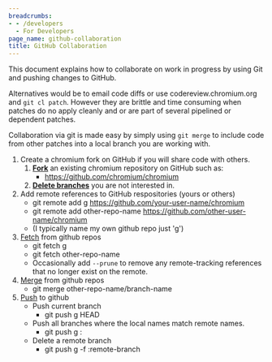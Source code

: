 ```yaml
---
breadcrumbs:
- - /developers
  - For Developers
page_name: github-collaboration
title: GitHub Collaboration
---
```


This document explains how to collaborate on work in progress by using Git and
pushing changes to GitHub.

Alternatives would be to email code diffs or use codereview.chromium.org and
`git cl patch`. However they are brittle and time consuming when patches do no
apply cleanly and or are part of several pipelined or dependent patches.

Collaboration via git is made easy by simply using `git merge` to include code
from other patches into a local branch you are working with.

1.  Create a chromium fork on GitHub if you will share code with others.
    1.  [**Fork**](https://help.github.com/articles/fork-a-repo/) an
                existing chromium repository on GitHub such as:
        *   <https://github.com/chromium/chromium>
    2.  [**Delete
                branches**](https://help.github.com/articles/creating-and-deleting-branches-within-your-repository/)
                you are not interested in.
2.  Add remote references to GitHub respositories (yours or others)
    *   git remote add g https://github.com/your-user-name/chromium
    *   git remote add other-repo-name
                https://github.com/other-user-name/chromium
    *   (I typically name my own github repo just 'g')
3.  [Fetch](https://git-scm.com/docs/git-fetch) from github repos
    *   git fetch g
    *   git fetch other-repo-name
    *   Occasionally add `--prune` to remove any remote-tracking
                references that no longer exist on the remote.
4.  [Merge](https://git-scm.com/docs/git-merge) from github repos
    *   git merge other-repo-name/branch-name
5.  [Push](https://git-scm.com/docs/git-push) to github
    *   Push current branch
        *   git push g HEAD
    *   Push all branches where the local names match remote names.
        *   git push g :
    *   Delete a remote branch
        *   git push g -f :remote-branch

